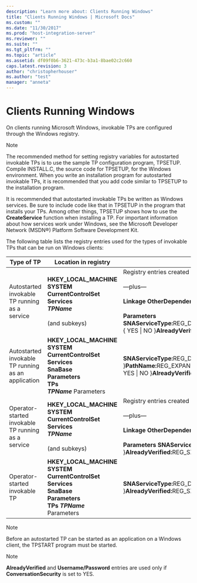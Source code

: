 ```yaml
---
description: "Learn more about: Clients Running Windows"
title: "Clients Running Windows | Microsoft Docs"
ms.custom: ""
ms.date: "11/30/2017"
ms.prod: "host-integration-server"
ms.reviewer: ""
ms.suite: ""
ms.tgt_pltfrm: ""
ms.topic: "article"
ms.assetid: df09f0b6-3621-473c-b3a1-8bae02c2c660
caps.latest.revision: 3
author: "christopherhouser"
ms.author: "test"
manager: "anneta"
---
```

# Clients Running Windows
On clients running Microsoft Windows, invokable TPs are configured through the Windows registry.  

> [!NOTE]
>  The recommended method for setting registry variables for autostarted invokable TPs is to use the sample TP configuration program, TPSETUP. Compile INSTALL.C, the source code for TPSETUP, for the Windows environment. When you write an installation program for autostarted invokable TPs, it is recommended that you add code similar to TPSETUP to the installation program.  

 It is recommended that autostarted invokable TPs be written as Windows services. Be sure to include code like that in TPSETUP in the program that installs your TPs. Among other things, TPSETUP shows how to use the **CreateService** function when installing a TP. For important information about how services work under Windows, see the Microsoft Developer Network (MSDN®) Platform Software Development Kit.  

 The following table lists the registry entries used for the types of invokable TPs that can be run on Windows clients:  


|                     Type of TP                     |                                                                            Location in registry                                                                             |                                                                                                                                                                                                                                                                                                                                   Possible registry entries                                                                                                                                                                                                                                                                                                                                    |
|----------------------------------------------------|-----------------------------------------------------------------------------------------------------------------------------------------------------------------------------|------------------------------------------------------------------------------------------------------------------------------------------------------------------------------------------------------------------------------------------------------------------------------------------------------------------------------------------------------------------------------------------------------------------------------------------------------------------------------------------------------------------------------------------------------------------------------------------------------------------------------------------------------------------------------------------------|
|   Autostarted invokable TP running as a service    |                    **HKEY_LOCAL_MACHINE**<br /> **SYSTEM**<br /> **CurrentControlSet**<br /> **Services** <br /> ***TPName***<br /><br /> (and subkeys)                     | Registry entries created by the **CreateService** call, including entries that specify the path, display name, and other characteristics of the service.<br /><br /> —plus—<br /><br /> <strong>Linkage OtherDependencies:</strong>REG_MULTI_SZ:SnaBase<br /><br /> <strong>Parameters SNAServiceType:</strong>REG_DWORD:0x5<strong>LocalLU:</strong>REG_SZ:*LUalias*<strong>Parameters:</strong>REG_SZ:*ParameterList*<strong>Timeout:</strong>REG_DWORD:*number*<strong>ConversationSecurity:</strong>REG_SZ:{ YES &#124; NO }<strong>AlreadyVerified:</strong>REG_SZ:{ YES &#124; NO }2<strong>*Username1:*</strong>REG_SZ:*Password1*2 ...<strong>*UsernameX:*</strong>REG_SZ:*PasswordX*2 |
| Autostarted invokable TP running as an application | **HKEY_LOCAL_MACHINE**<br /> **SYSTEM**<br /> **CurrentControlSet**<br /> **Services**<br /> **SnaBase**<br /> **Parameters**<br /> **TPs** <br /> ***TPName***  Parameters |                                                                                                          <strong>SNAServiceType:</strong>REG_DWORD:{ 0x5 &#124; 0x6 }<strong>PathName:</strong>REG_EXPAND_SZ:*path*<strong>LocalLU:</strong>REG_SZ:*LUalias*<strong>Parameters:</strong>REG_SZ:*ParameterList*<strong>TimeOut:</strong>REG_DWORD:*number*<strong>ConversationSecurity:</strong>REG_SZ:{ YES &#124; NO }<strong>AlreadyVerified:</strong>REG_SZ:{ YES &#124; NO }2<strong>*Username1*:</strong>REG_SZ:*Password1*2 ...<strong>*UsernameX*:</strong>REG_SZ:*PasswordX*2                                                                                                          |
| Operator-started invokable TP running as a service |                    **HKEY_LOCAL_MACHINE**<br /> **SYSTEM**<br /> **CurrentControlSet**<br /> **Services** <br /> ***TPName***<br /><br /> (and subkeys)                     |                         Registry entries created by the **CreateService** call, including entries that specify the path, display name, and other characteristics of the service.<br /><br /> —plus—<br /><br /> <strong>Linkage OtherDependencies:</strong>REG_MULTI_SZ:SnaBase<br /><br /> <strong>Parameters SNAServiceType:</strong>REG_DWORD:0x1A<strong>LocalLU:</strong>REG_SZ:*LUalias*<strong>Timeout:</strong>REG_DWORD:*number*<strong>ConversationSecurity:</strong>REG_SZ:{ YES &#124; NO }<strong>AlreadyVerified:</strong>REG_SZ:{ YES &#124; NO }2<strong>*Username1:*</strong>REG_SZ:*Password1*2 ...<strong>*UsernameX:*</strong>REG_SZ:*PasswordX*2                          |
|           Operator-started invokable TP            |    **HKEY_LOCAL_MACHINE**<br /> **SYSTEM**<br /> **CurrentControlSet**<br /> **Services**<br /> **SnaBase**<br /> **Parameters**<br /> **TPs**  ***TPName***  Parameters    |                                                                                                                                                                 <strong>SNAServiceType:</strong>REG_DWORD:0x1A<strong>LocalLU:</strong>REG_SZ:*LUalias*<strong>TimeOut:</strong>REG_DWORD:*number*<strong>ConversationSecurity:</strong>REG_SZ:{ YES &#124; NO }<strong>AlreadyVerified:</strong>REG_SZ:{ YES &#124; NO }2<strong>*Username1*:</strong>REG_SZ:*Password1*2 ...<strong>*UsernameX*:</strong>REG_SZ:*PasswordX*2                                                                                                                                                                 |

> [!NOTE]
>  Before an autostarted TP can be started as an application on a Windows client, the TPSTART program must be started. 

> [!NOTE]
>  **AlreadyVerified** and **Username/Password** entries are used only if **ConversationSecurity** is set to YES.
